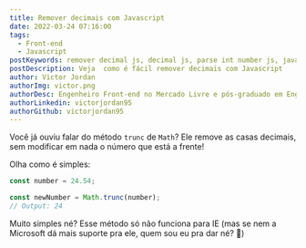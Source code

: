 ```yaml
---
title: Remover decimais com Javascript
date: 2022-03-24 07:16:00
tags:
  - Front-end
  - Javascript
postKeywords: remover decimal js, decimal js, parse int number js, javascript, frontend, remover, decimal
postDescription: Veja  como é fácil remover decimais com Javascript
author: Victor Jordan
authorImg: victor.png
authorDesc: Engenheiro Front-end no Mercado Livre e pós-graduado em Engenharia de Software pela PUC-MG e formado em Banco de Dados pela Fatec, apaixonado por usabilidade, performance e UX!
authorLinkedin: victorjordan95
authorGithub: victorjordan95
---
```


Você já ouviu falar do método `trunc` de `Math`?
Ele remove as casas decimais, sem modificar em nada o número que está a frente!

Olha como é simples:

```javascript
const number = 24.54;

const newNumber = Math.trunc(number);
// Output: 24
```

Muito simples né? Esse método só não funciona para IE (mas se nem a Microsoft dá mais suporte pra ele, quem sou eu pra dar né? 🤪)
